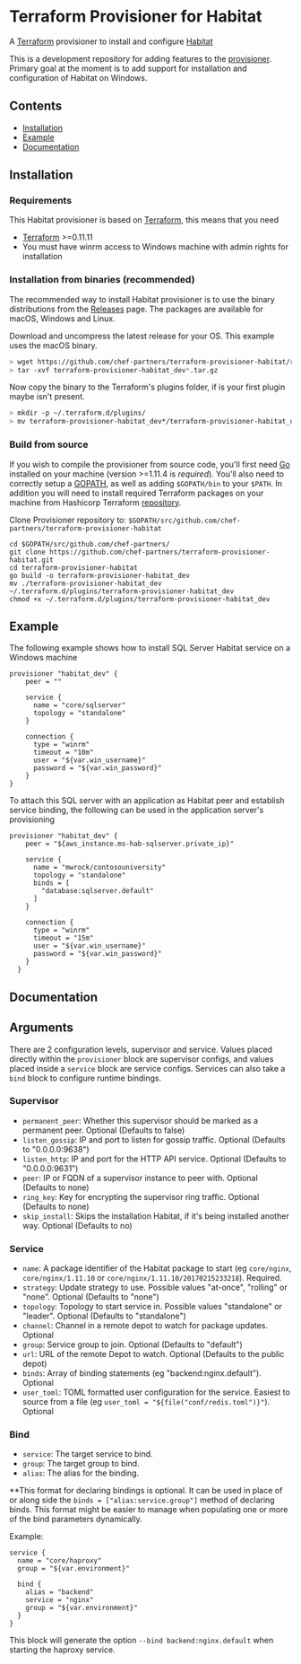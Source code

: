 
# Terraform Provisioner for Habitat
A [Terraform](https://terraform.io) provisioner to install and configure [Habitat](https://habitat.sh)

This is a development repository for adding features to the [provisioner](https://github.com/hashicorp/terraform/tree/master/builtin/provisioners/habitat). Primary goal at the moment is to add support for installation and configuration of Habitat on Windows.

Contents
--------

* [Installation](#installation)
* [Example](#example)
* [Documentation](#documentation)


Installation
------------

### Requirements

This Habitat provisioner is based on [Terraform](https://www.terraform.io), this means that you need


- [Terraform](https://www.terraform.io/downloads.html) >=0.11.11
- You must have winrm access to Windows machine with admin rights for installation

### Installation from binaries (recommended)

The recommended way to install Habitat provisioner is to use the binary distributions from the [Releases](https://github.com/chef-partners/terraform-provisioner-habitat/releases) page. The packages are available for macOS, Windows and Linux.

Download and uncompress the latest release for your OS. This example uses the macOS binary.

```sh
> wget https://github.com/chef-partners/terraform-provisioner-habitat/releases/download/0.1/terraform-provisioner-habitat_dev_v0.1_darwin_amd64.tar.gz
> tar -xvf terraform-provisioner-habitat_dev*.tar.gz
```

Now copy the binary to the Terraform's plugins folder, if is your first plugin maybe isn't present.

```sh
> mkdir -p ~/.terraform.d/plugins/
> mv terraform-provisioner-habitat_dev*/terraform-provisioner-habitat_dev* ~/.terraform.d/plugins/
```

### Build from source

If you wish to compile the provisioner from source code, you'll first need [Go](http://www.golang.org) installed on your machine (version >=1.11.4 is *required*). You'll also need to correctly setup a [GOPATH](http://golang.org/doc/code.html#GOPATH), as well as adding `$GOPATH/bin` to your `$PATH`. In addition you will need to install required Terraform packages on your machine from Hashicorp Terraform [repository](https://github.com/hashicorp/terraform).

Clone Provisioner repository to: `$GOPATH/src/github.com/chef-partners/terraform-provisioner-habitat`

```
cd $GOPATH/src/github.com/chef-partners/
git clone https://github.com/chef-partners/terraform-provisioner-habitat.git
cd terraform-provisioner-habitat
go build -o terraform-provisioner-habitat_dev
mv ./terraform-provisioner-habitat_dev ~/.terraform.d/plugins/terraform-provisioner-habitat_dev
chmod +x ~/.terraform.d/plugins/terraform-provisioner-habitat_dev
```


Example
--------
The following example shows how to install SQL Server Habitat service on a Windows machine

```
provisioner "habitat_dev" {
    peer = ""
    
    service {
      name = "core/sqlserver"
      topology = "standalone"
    }
    
    connection {
      type = "winrm"
      timeout = "10m"
      user = "${var.win_username}"
      password = "${var.win_password}"
    }
}
```

To attach this SQL server with an application as Habitat peer and establish service binding, the following can be used in the application server's provisioning

```
provisioner "habitat_dev" {
    peer = "${aws_instance.ms-hab-sqlserver.private_ip}"
    
    service {
      name = "mwrock/contosouniversity"
      topology = "standalone"
      binds = [
        "database:sqlserver.default"
      ]
    }

    connection {
      type = "winrm"
      timeout = "15m"
      user = "${var.win_username}"
      password = "${var.win_password}"
    }
  }
 ```

Documentation
--------
## Arguments
There are 2 configuration levels, supervisor and service.  Values placed directly within the `provisioner` block are supervisor configs, and values placed inside a `service` block are service configs.  Services can also take a `bind` block to configure runtime bindings.

### Supervisor
* `permanent_peer`: Whether this supervisor should be marked as a permanent peer. Optional (Defaults to false)
* `listen_gossip`: IP and port to listen for gossip traffic.  Optional (Defaults to "0.0.0.0:9638")
* `listen_http`: IP and port for the HTTP API service.  Optional (Defaults to "0.0.0.0:9631")
* `peer`: IP or FQDN of a supervisor instance to peer with.  Optional (Defaults to none)
* `ring_key`: Key for encrypting the supervisor ring traffic.  Optional (Defaults to none)
* `skip_install`: Skips the installation Habitat, if it's being installed another way.  Optional (Defaults to no)
### Service
* `name`: A package identifier of the Habitat package to start (eg `core/nginx`, `core/nginx/1.11.10` or `core/nginx/1.11.10/20170215233218`).  Required.
* `strategy`: Update strategy to use. Possible values "at-once", "rolling" or "none".  Optional (Defaults to "none")
* `topology`: Topology to start service in.  Possible values "standalone" or "leader".  Optional (Defaults to "standalone")
* `channel`: Channel in a remote depot to watch for package updates.  Optional
* `group`: Service group to join.  Optional (Defaults to "default")
* `url`: URL of the remote Depot to watch.  Optional (Defaults to the public depot)
* `binds`:  Array of binding statements (eg "backend:nginx.default").  Optional
* `user_toml`: TOML formatted user configuration for the service.  Easiest to source from a file (eg `user_toml = "${file("conf/redis.toml")}"`).  Optional

### Bind
* `service`: The target service to bind.
* `group`: The target group to bind.
* `alias`: The alias for the binding.

**This format for declaring bindings is optional.  It can be used in place of or along side the `binds = ["alias:service.group"]` method of declaring binds.  This format might be easier to manage when populating one or more of the bind parameters dynamically.

Example:
```
service {
  name = "core/haproxy"
  group = "${var.environment}"

  bind {
    alias = "backend"
    service = "nginx"
    group = "${var.environment}"
  }
}
```
This block will generate the option `--bind backend:nginx.default` when starting the haproxy service.


